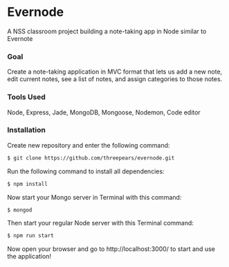 # Evernode

A NSS classroom project building a note-taking app in Node similar to Evernote

### Goal

Create a note-taking application in MVC format that lets us add a new note, edit current notes, see a list of notes, and assign categories to those notes.

### Tools Used

Node, Express, Jade, MongoDB, Mongoose, Nodemon, Code editor

### Installation

Create new repository and enter the following command:

```sh
$ git clone https://github.com/threepears/evernode.git
```

Run the following command to install all dependencies:

```sh
$ npm install
```

Now start your Mongo server in Terminal with this command:

```sh
$ mongod
```

Then start your regular Node server with this Terminal command:

```sh
$ npm run start
```

Now open your browser and go to http://localhost:3000/ to start and use the application!
